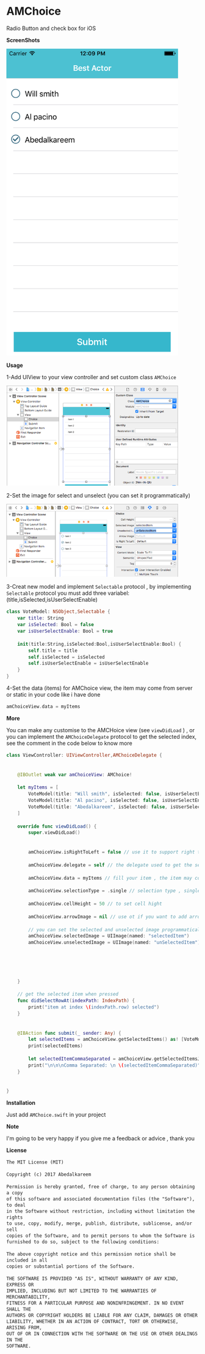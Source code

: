 # AMChoice
Radio Button and check box for iOS 

<b>ScreenShots</b>

<img src="https://raw.githubusercontent.com/Abedalkareem/AMChoice/master/Screen%20Shot.png"  width="450">

<b>Usage</b>

1-Add UIView to your view controller and set custom class ``` AMChoice ``` 

<img src="https://raw.githubusercontent.com/Abedalkareem/AMChoice/master/help1.png"  width="450">

2-Set the image for select and unselect (you can set it programmatically)

<img src="https://raw.githubusercontent.com/Abedalkareem/AMChoice/master/help2.png"  width="450">

3-Creat new model and implement ``` Selectable ``` protocol , by implementing ``` Selectable ``` protocol you must add three variabel: (title,isSelected,isUserSelectEnable) 
```swift
class VoteModel: NSObject,Selectable {
    var title: String
    var isSelected: Bool = false
    var isUserSelectEnable: Bool = true 
    
    init(title:String,isSelected:Bool,isUserSelectEnable:Bool) {
        self.title = title
        self.isSelected = isSelected
        self.isUserSelectEnable = isUserSelectEnable
    }
}
```

4-Set the data (items) for AMChoice view, the item may come from server or static in your code like i have done
```swift
amChoiceView.data = myItems 
```

<b>More</b>

You can make any customise to the AMCHoice view (see ``` viewDidLoad ``` ) , or you can implement the ``` AMChoiceDelegate ``` protocol to get the selected index, see the comment in the code below to know more 
```swift
class ViewController: UIViewController,AMChoiceDelegate {
    
    
    @IBOutlet weak var amChoiceView: AMChoice!

    let myItems = [
        VoteModel(title: "Will smith", isSelected: false, isUserSelectEnable: true),
        VoteModel(title: "Al pacino", isSelected: false, isUserSelectEnable: true),
        VoteModel(title: "Abedalkareem", isSelected: false, isUserSelectEnable: true),
    ]
    
    override func viewDidLoad() {
        super.viewDidLoad()
        
        
        amChoiceView.isRightToLeft = false // use it to support right to left language
        
        amChoiceView.delegate = self // the delegate used to get the selected item when pressed
        
        amChoiceView.data = myItems // fill your item , the item may come from server or static in your code like i have done
        
        amChoiceView.selectionType = .single // selection type , single or multiple
        
        amChoiceView.cellHeight = 50 // to set cell hight
        
        amChoiceView.arrowImage = nil // use ot if you want to add arrow to the cell
        
        // you can set the selected and unselected image programmatically
        amChoiceView.selectedImage = UIImage(named: "selectedItem")
        amChoiceView.unselectedImage = UIImage(named: "unSelectedItem")
        
        
        
        
       
    }
    
    // get the selected item when pressed
    func didSelectRowAt(indexPath: IndexPath) {
        print("item at index \(indexPath.row) selected")
    }

   
    @IBAction func submit(_ sender: Any) {
        let selectedItems = amChoiceView.getSelectedItems() as! [VoteModel] // use getSelectedItems to get all selected item
        print(selectedItems)
        
        let selectedItemCommaSeparated = amChoiceView.getSelectedItemsJoined(separator: ",") // use getSelectedItemsJoined to get all selected item joined with separator (if the selection type multiple)
        print("\n\n\nComma Separated: \n \(selectedItemCommaSeparated)")
    }


}
```

<b>Installation</b>

Just add ```AMChoice.swift``` in your project


<b>Note</b>

I'm going to be very happy if you give me a feedback or advice , thank you

<b>License</b>

```
The MIT License (MIT)

Copyright (c) 2017 Abedalkareem

Permission is hereby granted, free of charge, to any person obtaining a copy
of this software and associated documentation files (the "Software"), to deal
in the Software without restriction, including without limitation the rights
to use, copy, modify, merge, publish, distribute, sublicense, and/or sell
copies of the Software, and to permit persons to whom the Software is
furnished to do so, subject to the following conditions:

The above copyright notice and this permission notice shall be included in all
copies or substantial portions of the Software.

THE SOFTWARE IS PROVIDED "AS IS", WITHOUT WARRANTY OF ANY KIND, EXPRESS OR
IMPLIED, INCLUDING BUT NOT LIMITED TO THE WARRANTIES OF MERCHANTABILITY,
FITNESS FOR A PARTICULAR PURPOSE AND NONINFRINGEMENT. IN NO EVENT SHALL THE
AUTHORS OR COPYRIGHT HOLDERS BE LIABLE FOR ANY CLAIM, DAMAGES OR OTHER
LIABILITY, WHETHER IN AN ACTION OF CONTRACT, TORT OR OTHERWISE, ARISING FROM,
OUT OF OR IN CONNECTION WITH THE SOFTWARE OR THE USE OR OTHER DEALINGS IN THE
SOFTWARE.
```
